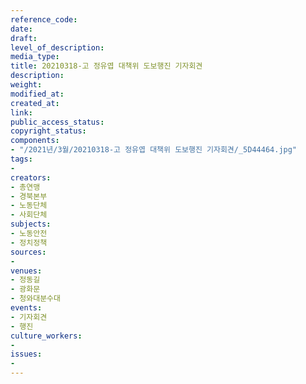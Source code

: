 ```yaml
---
reference_code: 
date: 
draft: 
level_of_description: 
media_type: 
title: 20210318-고 정유엽 대책위 도보행진 기자회견
description: 
weight: 
modified_at: 
created_at: 
link: 
public_access_status: 
copyright_status: 
components:
- "/2021년/3월/20210318-고 정유엽 대책위 도보행진 기자회견/_5D44464.jpg"
tags:
- 
creators:
- 총연맹
- 경북본부
- 노동단체
- 사회단체
subjects:
- 노동안전
- 정치정책
sources:
- 
venues:
- 정동길
- 광화문
- 청와대분수대
events:
- 기자회견
- 행진
culture_workers:
- 
issues:
- 
---
```

